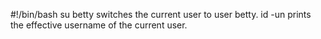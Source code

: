 #!/bin/bash
su betty switches the current user to user betty.
id -un prints the effective username of the current user.
